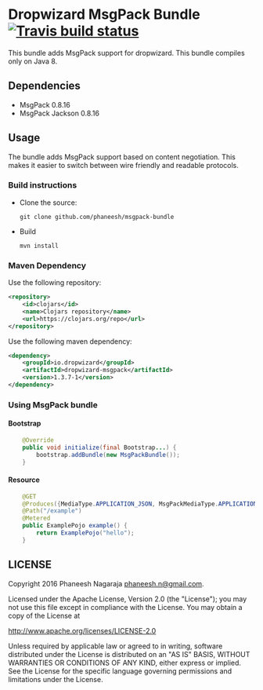 # Dropwizard MsgPack Bundle [![Travis build status](https://travis-ci.org/phaneesh/msgpack-bundle.svg?branch=master)](https://travis-ci.org/phaneesh/msgpack-bundle)

This bundle adds MsgPack support for dropwizard.
This bundle compiles only on Java 8.
 
## Dependencies
* MsgPack 0.8.16
* MsgPack Jackson 0.8.16  

## Usage
The bundle adds MsgPack support based on content negotiation. 
This makes it easier to switch between wire friendly and readable protocols. 
 
### Build instructions
  - Clone the source:

        git clone github.com/phaneesh/msgpack-bundle

  - Build

        mvn install

### Maven Dependency
Use the following repository:
```xml
<repository>
    <id>clojars</id>
    <name>Clojars repository</name>
    <url>https://clojars.org/repo</url>
</repository>
```
Use the following maven dependency:
```xml
<dependency>
    <groupId>io.dropwizard</groupId>
    <artifactId>dropwizard-msgpack</artifactId>
    <version>1.3.7-1</version>
</dependency>
```

### Using MsgPack bundle

#### Bootstrap
```java
    @Override
    public void initialize(final Bootstrap...) {
        bootstrap.addBundle(new MsgPackBundle());
    }
```

#### Resource
```java
    @GET
    @Produces({MediaType.APPLICATION_JSON, MsgPackMediaType.APPLICATION_MSGPACK})
    @Path("/example")
    @Metered
    public ExamplePojo example() {
        return ExamplePojo("hello");
    }
```


LICENSE
-------

Copyright 2016 Phaneesh Nagaraja <phaneesh.n@gmail.com>.

Licensed under the Apache License, Version 2.0 (the "License");
you may not use this file except in compliance with the License.
You may obtain a copy of the License at

http://www.apache.org/licenses/LICENSE-2.0

Unless required by applicable law or agreed to in writing, software
distributed under the License is distributed on an "AS IS" BASIS,
WITHOUT WARRANTIES OR CONDITIONS OF ANY KIND, either express or implied.
See the License for the specific language governing permissions and
limitations under the License.